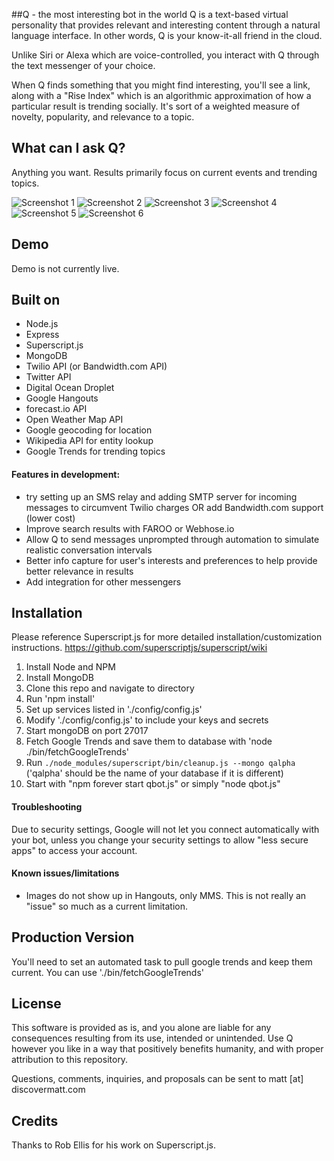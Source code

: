 ##Q - the most interesting bot in the world
Q is a text-based virtual personality that provides relevant and interesting content through a natural language interface. In other words, Q is your know-it-all friend in the cloud.

Unlike Siri or Alexa which are voice-controlled, you interact with Q through the text messenger of your choice.  

When Q finds something that you might find interesting, you'll see a link, along with a "Rise Index" which is an algorithmic approximation of how a particular result is trending socially. It's sort of a weighted measure of novelty, popularity, and relevance to a topic.

## What can I ask Q?

Anything you want. Results primarily focus on current events and trending topics.

![Screenshot 1](/assets/screen4.png?raw=true "Screenshot 1")
![Screenshot 2](/assets/screen5.png?raw=true "Screenshot 2")
![Screenshot 3](/assets/screen6.png?raw=true "Screenshot 3")
![Screenshot 4](/assets/screen1.png?raw=true "Screenshot 4")
![Screenshot 5](/assets/screen2.png?raw=true "Screenshot 5")
![Screenshot 6](/assets/screen3.png?raw=true "Screenshot 6")

## Demo

Demo is not currently live.

## Built on

- Node.js
- Express
- Superscript.js
- MongoDB
- Twilio API (or Bandwidth.com API)
- Twitter API
- Digital Ocean Droplet
- Google Hangouts
- forecast.io API
- Open Weather Map API
- Google geocoding for location
- Wikipedia API for entity lookup
- Google Trends for trending topics


#### Features in development:

- try setting up an SMS relay and adding SMTP server for incoming messages to circumvent Twilio charges OR add Bandwidth.com support (lower cost)
- Improve search results with FAROO or Webhose.io
- Allow Q to send messages unprompted through automation to simulate realistic conversation intervals
- Better info capture for user's interests and preferences to help provide better relevance in results
- Add integration for other messengers


## Installation

Please reference Superscript.js for more detailed installation/customization instructions. https://github.com/superscriptjs/superscript/wiki

1. Install Node and NPM
2. Install MongoDB
3. Clone this repo and navigate to directory
4. Run 'npm install'
5. Set up services listed in './config/config.js'
6. Modify './config/config.js' to include your keys and secrets
7. Start mongoDB on port 27017
8. Fetch Google Trends and save them to database with 'node ./bin/fetchGoogleTrends'
9. Run `./node_modules/superscript/bin/cleanup.js --mongo qalpha` ('qalpha' should be the name of your database if it is different)
10. Start with "npm forever start qbot.js" or simply "node qbot.js"


#### Troubleshooting

Due to security settings, Google will not let you connect automatically with your bot, unless you change your security settings to allow "less secure apps" to access your account.

#### Known issues/limitations
- Images do not show up in Hangouts, only MMS. This is not really an "issue" so much as a current limitation.



## Production Version

You'll need to set an automated task to pull google trends and keep them current. You can use './bin/fetchGoogleTrends'


## License

This software is provided as is, and you alone are liable for any consequences resulting from its use, intended or unintended. Use Q however you like in a way that positively benefits humanity, and with proper attribution to this repository. 

Questions, comments, inquiries, and proposals can be sent to matt [at] discovermatt.com

## Credits

Thanks to Rob Ellis for his work on Superscript.js.  







